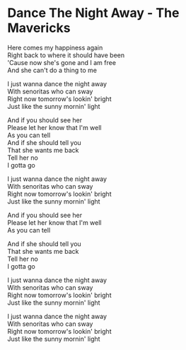 # Dance The Night Away - The Mavericks

Here comes my happiness again\
Right back to where it should have been\
'Cause now she's gone and I am free\
And she can't do a thing to me

I just wanna dance the night away\
With senoritas who can sway\
Right now tomorrow's lookin' bright\
Just like the sunny mornin' light

And if you should see her\
Please let her know that I'm well\
As you can tell\
And if she should tell you\
That she wants me back\
Tell her no\
I gotta go

I just wanna dance the night away\
With senoritas who can sway\
Right now tomorrow's lookin' bright\
Just like the sunny mornin' light

And if you should see her\
Please let her know that I'm well\
As you can tell

And if she should tell you\
That she wants me back\
Tell her no\
I gotta go

I just wanna dance the night away\
With senoritas who can sway\
Right now tomorrow's lookin' bright\
Just like the sunny mornin' light

I just wanna dance the night away\
With senoritas who can sway\
Right now tomorrow's lookin' bright\
Just like the sunny mornin' light